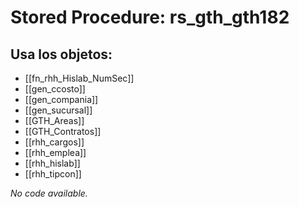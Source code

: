 # Stored Procedure: rs_gth_gth182

## Usa los objetos:
- [[fn_rhh_Hislab_NumSec]]
- [[gen_ccosto]]
- [[gen_compania]]
- [[gen_sucursal]]
- [[GTH_Areas]]
- [[GTH_Contratos]]
- [[rhh_cargos]]
- [[rhh_emplea]]
- [[rhh_hislab]]
- [[rhh_tipcon]]

*No code available.*
